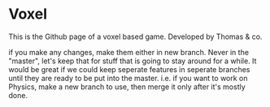 Voxel
=====

This is the Github page of a voxel based game.
Developed by Thomas & co.

if you make any changes, make them either in new branch. Never in the "master", let's keep that for stuff that is going to stay around for a while. It would be great if we could keep seperate features in seperate branches until they are ready to be put into the master. i.e. if you want to work on Physics, make a new branch to use, then merge it only after it's mostly done.

